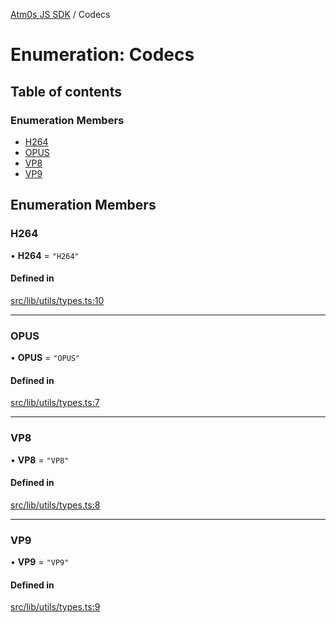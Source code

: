 [Atm0s JS SDK](../README.md) / Codecs

# Enumeration: Codecs

## Table of contents

### Enumeration Members

- [H264](Codecs.md#h264)
- [OPUS](Codecs.md#opus)
- [VP8](Codecs.md#vp8)
- [VP9](Codecs.md#vp9)

## Enumeration Members

### H264

• **H264** = ``"H264"``

#### Defined in

[src/lib/utils/types.ts:10](https://github.com/8xFF/media-sdk-js/blob/42072f0/src/lib/utils/types.ts#L10)

___

### OPUS

• **OPUS** = ``"OPUS"``

#### Defined in

[src/lib/utils/types.ts:7](https://github.com/8xFF/media-sdk-js/blob/42072f0/src/lib/utils/types.ts#L7)

___

### VP8

• **VP8** = ``"VP8"``

#### Defined in

[src/lib/utils/types.ts:8](https://github.com/8xFF/media-sdk-js/blob/42072f0/src/lib/utils/types.ts#L8)

___

### VP9

• **VP9** = ``"VP9"``

#### Defined in

[src/lib/utils/types.ts:9](https://github.com/8xFF/media-sdk-js/blob/42072f0/src/lib/utils/types.ts#L9)
